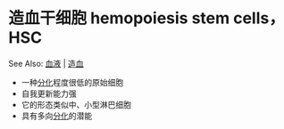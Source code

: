 # 造血干细胞 hemopoiesis stem cells，HSC

See Also: [血液](血液.md) | [造血](造血.md)

- 一种[分化](分化.md)程度很低的原始细胞
- 自我更新能力强
- 它的形态类似中、小型淋巴细胞
- 具有多向[分化](分化.md)的潜能
